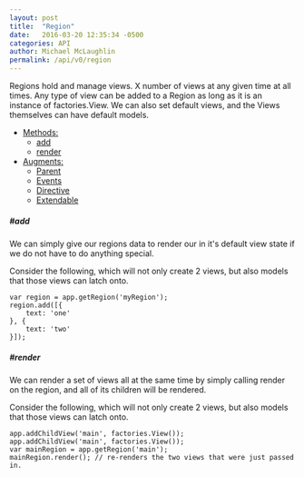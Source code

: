```yaml
---
layout: post
title:  "Region"
date:   2016-03-20 12:35:34 -0500
categories: API
author: Michael McLaughlin
permalink: /api/v0/region
---
```



<p>Regions hold and manage views. X number of views at any given time at all times. Any type of view can be added to a Region as long as it is an instance of factories.View. We can also set default views, and the Views themselves can have default models.</p>
<ul class="list navigation-links">
    <li class="left clear-left">
        <a href="#methods">Methods:</a>
        <ul class="list nested-list">
            <li class="left clear-left"><a href="#methods_add">add</a></li>
            <li class="left clear-left"><a href="#methods_render">render</a></li>
        </ul>
    </li>
    <li class="left clear-left">
        <a href="javascript:void 0;">Augments:</a>
        <ul class="list nested-list">
            <li class="left clear-left"><a href="/api/v0/parent">Parent</a></li>
            <li class="left clear-left"><a href="/api/v0/events">Events</a></li>
            <li class="left clear-left"><a href="/api/v0/directive">Directive</a></li>
            <li class="left clear-left"><a href="/api/v0/extendable">Extendable</a></li>
        </ul>
    </li>
</ul>
<h5 id="methods_add" class="title-headline">#add</h5>
<p>We can simply give our regions data to render our in it's default view state if we do not have to do anything special.</p>
<p>Consider the following, which will not only create 2 views, but also models that those views can latch onto.</p>
<pre class="code code-section"><code class="language-javascript">var region = app.getRegion('myRegion');
region.add([{
    text: 'one'
}, {
    text: 'two'
}]);</code></pre>
<h5 id="methods_render" class="title-headline">#render</h5>
<p>We can render a set of views all at the same time by simply calling render on the region, and all of its children will be rendered.</p>
<p>Consider the following, which will not only create 2 views, but also models that those views can latch onto.</p>
<pre class="code code-section"><code class="language-javascript">app.addChildView('main', factories.View());
app.addChildView('main', factories.View());
var mainRegion = app.getRegion('main');
mainRegion.render(); // re-renders the two views that were just passed in.</code></pre>